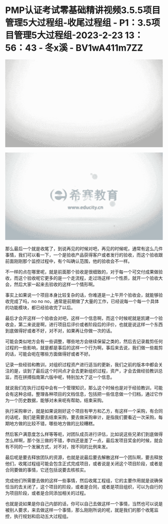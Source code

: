 # PMP认证考试零基础精讲视频3.5.5项目管理5大过程组-收尾过程组 - P1：3.5项目管理5大过程组-2023-2-23 13：56：43 - 冬x溪 - BV1wA411m7ZZ

![](img/02be2220869faf7741813fcbbf73c116_0.png)

![](img/02be2220869faf7741813fcbbf73c116_1.png)

那么最后一个就是收尾了，到说再见的时候对吧，再见的时候呢，通常有这么几件事情，我们可以看一下，一个是验收产品获得客户或者发行的验收，而这个验收跟前面刚刚那个监控过程中，有个叫确认范围，他的验收会不一样。

不一样的点在哪里呢，就是前面那个验收是很细致的，对于每一个可交付成果做验收，而这个验收呢它更多的是一个走流程，走过场这样一个性质，就开一个验收大会，然后大家一起来去验收的这样一个情形啊。

事实上如果说一个项目本身比较复杂的话，你难道是一上午开个验收会，就能够验收完成了吗，no no no，通常是前期做了大量的工作，已经说每一个每一个具体的功能模块，都已经验收完了以后。

最后才会开这样一个验收会对吧，这样一个信息啊，而这个时候呢就是凯建一个验收会，第二来说是啊，进行项目后评价或者阶段后的评价，也就是说这样一个东西到底做得好或者不好，对不对，如果再让你做一次的话。

可能会类似地方会有一些调整，哪些地方会继续保留之类的，然后去记录裁剪任何过程的一些影响，就是都是事后的这样一个行为啊，事后来去说，我们做一些裁剪的话，可能会呃在哪些方面做得好或者不好。

记录一些经验和教训，对组织过程资产进行适当的更新，我们之前的版本中都会关注的是，谈到了最后这个时间点才会去更新组织过程，资产，才会去做经验教训总监，而在拼搏指南第六版中呢，特别加大了这一个信息。

就说我们在执行过程中会有一个管理知识，那么这个时候也是对于经验教训，可能会有这种总结，整理各种项目的文档信息，包括把一些信息做一个归档，通过它作为一个历史数据，能够对未来呃有帮助，结束采购。

执行采购审计，就是如果说刚好这个项目有甲方和乙方，有这样一个采购，有合同的话呢，我们是需要去结束采购，要去做采购审计，是指我们要看近一次采购，每期地方做的比较不错，哪些地方做的比较糟糕。

然后客户满意度怎么样等等呃，对团队成员进行评估，比如说这些兄弟们到底做得怎么样啊，那个张三做的不错，李四还是差了一点，最后发项目奖金的时候，就会有不同的一个发展方式，对不对，按不同的比例来发。

最后呢是要去释放团队的资源，也就是说最后要去解散这样一个团队啊，要去释放他们，收尾过程组可能会包含正式完成项目，或者说是关闭这个项目阶段，或者是合同要做的事情，它还包括说要去核核实。

完成他们所需要去做的这样一些事情，然后收尾工程组，它的主要作用就是说确保恰当的去关闭了，这个项目的阶段，或者是合同，或者是项目组织，可以为自行的为项目阶段，或者是合同添加相关的过程。

也就是说如果是你自己内部的话，你可以自己去做这样一个事情，当然也可以说是被别人要求，来去做这样一个事情，那么刚刚所说的呢，就是我们的那个收尾监控，执行规划和启动五大过程组。

